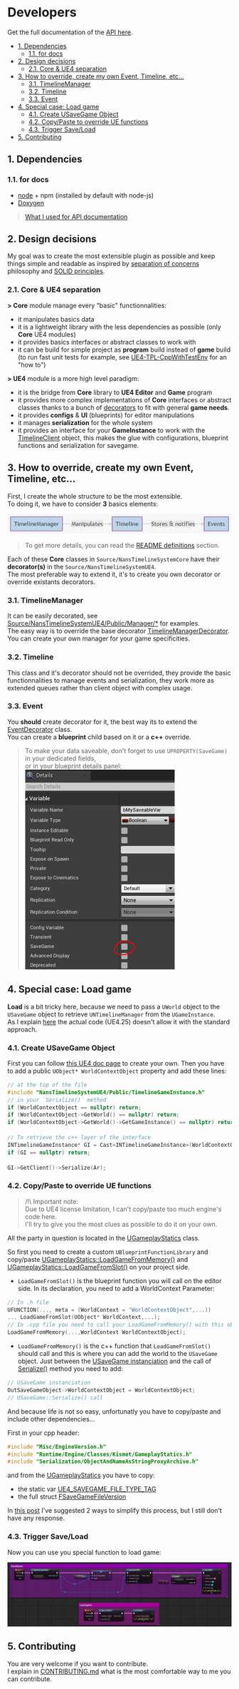 # Developers

Get the full documentation of the [API here](Api.md).

<!-- TOC -->

-   [1. Dependencies](#1-dependencies)
    -   [1.1. for docs](#11-for-docs)
-   [2. Design decisions](#2-design-decisions)
    -   [2.1. Core & UE4 separation](#21-core--ue4-separation)
-   [3. How to override, create my own Event, Timeline, etc...](#3-how-to-override-create-my-own-event-timeline-etc)
    -   [3.1. TimelineManager](#31-timelinemanager)
    -   [3.2. Timeline](#32-timeline)
    -   [3.3. Event](#33-event)
-   [4. Special case: Load game](#4-special-case-load-game)
    -   [4.1. Create USaveGame Object](#41-create-usavegame-object)
    -   [4.2. Copy/Paste to override UE functions](#42-copypaste-to-override-ue-functions)
    -   [4.3. Trigger Save/Load](#43-trigger-saveload)
-   [5. Contributing](#5-contributing)

<!-- /TOC -->

<a id="markdown-1-dependencies" name="1-dependencies"></a>

## 1. Dependencies

<a id="markdown-11-for-docs" name="11-for-docs"></a>

### 1.1. for docs

-   [node](https://nodejs.org/en/download/) + npm (installed by default with node-js)
-   [Doxygen](http://www.doxygen.nl/download.html)

> [What I used for API documentation](https://sourcey.com/articles/generating-beautiful-cpp-markdown-documentation-with-moxygen)

<a id="markdown-2-design-decisions" name="2-design-decisions"></a>

## 2. Design decisions

My goal was to create the most extensible plugin as possible and keep things simple and readable as inspired by [separation of concerns](https://en.wikipedia.org/wiki/Separation_of_concerns) philosophy and [SOLID principles](https://en.wikipedia.org/wiki/SOLID).

<a id="markdown-21-core--ue4-separation" name="21-core--ue4-separation"></a>

### 2.1. Core & UE4 separation

**> Core** module manage every "basic" functionnalities:

-   it manipulates basics data
-   it is a lightweight library with the less dependencies as possible (only **Core** UE4 modules)
-   it provides basics interfaces or abstract classes to work with
-   it can be build for simple project as **program** build instead of **game** build (to run fast unit tests for example, see [UE4-TPL-CppWithTestEnv](https://github.com/NansPellicari/UE4-TPL-CppWithTestEnv) for an "how to")

**> UE4** module is a more high level paradigm:

-   it is the bridge from **Core** library to **UE4 Editor** and **Game** program
-   it provides more complex implementations of **Core** interfaces or abstract classes thanks to a bunch of [decorators](https://refactoring.guru/design-patterns/decorator) to fit with general **game needs**.
-   it provides **configs** & **UI** (blueprints) for editor manipulations
-   it manages **serialization** for the whole system
-   it provides an interface for your **GameInstance** to work with the [TimelineClient](../Source/NansTimelineSystemUE4/Public/TimelineClient.h) object, this makes the glue with configurations, blueprint functions and serialization for savegame.

<a id="markdown-3-how-to-override-create-my-own-event-timeline-etc" name="3-how-to-override-create-my-own-event-timeline-etc"></a>

## 3. How to override, create my own Event, Timeline, etc...

First, I create the whole structure to be the most extensible.  
To doing it, we have to consider **3** basics elements:

![basic class](./mermaid/basic-class.png)

> To get more details, you can read the [README definitions](../README.md#3-definitions) section.

Each of these **Core** classes in `Source/NansTimelineSystemCore` have their **decorator(s)** in the `Source/NansTimelineSystemUE4`.  
The most preferable way to extend it, it's to create you own decorator or override existants decorators.

<a id="markdown-31-timelinemanager" name="31-timelinemanager"></a>

### 3.1. TimelineManager

It can be easily decorated, see [Source/NansTimelineSystemUE4/Public/Manager/\*](../Source/NansTimelineSystemUE4/Public/Manager/) for examples.  
The easy way is to override the base decorator [TimelineManagerDecorator](../Source/NansTimelineSystemUE4/Public/Manager/TimelineManagerDecorator.h).  
You can create your own manager for your game specificities.

<a id="markdown-32-timeline" name="32-timeline"></a>

### 3.2. Timeline

This class and it's decorator should not be overrided, they provide the basic functionnalities to manage events and serialization, they work more as extended queues rather than client object with complex usage.

<a id="markdown-33-event" name="33-event"></a>

### 3.3. Event

You **should** create decorator for it, the best way its to extend the [EventDecorator](../Source/NansTimelineSystemUE4/Public/Event/EventDecorator.h) class.  
You can create a **blueprint** child based on it or a **c++** override.

> To make your data saveable, don't forget to use `UPROPERTY(SaveGame)` in your dedicated fields,  
> or in your blueprint details panel:  
> ![blueprint savegame](./img/savegame-prop.png)

<a id="markdown-4-special-case-load-game" name="4-special-case-load-game"></a>

## 4. Special case: Load game

**Load** is a bit tricky here, because we need to pass a `UWorld` object to the `USaveGame` object to retrieve `UNTimelineManager` from the `UGameInstance`.  
As I explain [here](https://answers.unrealengine.com/questions/958879/what-is-the-best-way-to-populate-usavegame-on-load.html) the actual code (UE4.25) doesn't allow it with the standard approach.

<a id="markdown-41-create-usavegame-object" name="41-create-usavegame-object"></a>

### 4.1. Create USaveGame Object

First you can follow [this UE4 doc page](https://docs.unrealengine.com/en-US/Gameplay/SaveGame/index.html) to create your own.
Then you have to add a public `UObject* WorldContextObject` property and add these lines:

```cpp
// at the top of the file
#include "NansTimelineSystemUE4/Public/TimelineGameInstance.h"
// in your `Serialize()` method
if (WorldContextObject == nullptr) return;
if (WorldContextObject->GetWorld() == nullptr) return;
if (WorldContextObject->GetWorld()->GetGameInstance() == nullptr) return;

// To retrieve the c++ layer of the interface
INTimelineGameInstance* GI = Cast<INTimelineGameInstance>(WorldContextObject->GetWorld()->GetGameInstance());
if (GI == nullptr) return;

GI->GetClient()->Serialize(Ar);
```

<a id="markdown-42-copypaste-to-override-ue-functions" name="42-copypaste-to-override-ue-functions"></a>

### 4.2. Copy/Paste to override UE functions

> /!\ Important note:  
> Due to UE4 license limitation, I can't copy/paste too much engine's code here.  
> I'll try to give you the most clues as possible to do it on your own.

All the party in question is located in the [UGameplayStatics](https://github.com/EpicGames/UnrealEngine/blob/42d84f7d1f9c2147ad109179f268fd1542b2ccd2/Engine/Source/Runtime/Engine/Private/GameplayStatics.cpp) class.

So first you need to create a custom `UBlueprintFunctionLibrary` and copy/paste [UGameplayStatics::LoadGameFromMemory()](https://github.com/EpicGames/UnrealEngine/blob/42d84f7d1f9c2147ad109179f268fd1542b2ccd2/Engine/Source/Runtime/Engine/Private/GameplayStatics.cpp#L2077) and [UGameplayStatics::LoadGameFromSlot()](https://github.com/EpicGames/UnrealEngine/blob/42d84f7d1f9c2147ad109179f268fd1542b2ccd2/Engine/Source/Runtime/Engine/Private/GameplayStatics.cpp#L2150) on your project side.

-   `LoadGameFromSlot()` is the blueprint function you will call on the editor side. In its declaration, you need to add a WorldContext Parameter:

```cpp
// In .h file
UFUNCTION(..., meta = (WorldContext = "WorldContextObject",...))
... LoadGameFromSlot(UObject* WorldContext,...);
// In .cpp file you need to call your LoadGameFromMemory() with this object as parameter
LoadGameFromMemory(...,WorldContext WorldContextObject);
```

-   `LoadGameFromMemory()` is the c++ function that `LoadGameFromSlot()` should call and this is where you can add the world to the `USaveGame` object. Just between the [USaveGame instanciation](https://github.com/EpicGames/UnrealEngine/blob/42d84f7d1f9c2147ad109179f268fd1542b2ccd2/Engine/Source/Runtime/Engine/Private/GameplayStatics.cpp#L2102) and the call of [Serialize()](https://github.com/EpicGames/UnrealEngine/blob/42d84f7d1f9c2147ad109179f268fd1542b2ccd2/Engine/Source/Runtime/Engine/Private/GameplayStatics.cpp#L2105) method you need to add:

```cpp
// USaveGame instanciation
OutSaveGameObject->WorldContextObject = WorldContextObject;
// USaveGame::Serialize() call
```

And because life is not so easy, unfortunatly you have to copy/paste and include other dependencies...

First in your cpp header:

```cpp
#include "Misc/EngineVersion.h"
#include "Runtime/Engine/Classes/Kismet/GameplayStatics.h"
#include "Serialization/ObjectAndNameAsStringProxyArchive.h"
```

and from the [UGameplayStatics](https://github.com/EpicGames/UnrealEngine/blob/42d84f7d1f9c2147ad109179f268fd1542b2ccd2/Engine/Source/Runtime/Engine/Private/GameplayStatics.cpp) you have to copy:

-   the static var [UE4_SAVEGAME_FILE_TYPE_TAG](https://github.com/EpicGames/UnrealEngine/blob/42d84f7d1f9c2147ad109179f268fd1542b2ccd2/Engine/Source/Runtime/Engine/Private/GameplayStatics.cpp#L52)
-   the full struct [FSaveGameFileVersion](https://github.com/EpicGames/UnrealEngine/blob/42d84f7d1f9c2147ad109179f268fd1542b2ccd2/Engine/Source/Runtime/Engine/Private/GameplayStatics.cpp#L75)

In [this post](https://answers.unrealengine.com/questions/958879/what-is-the-best-way-to-populate-usavegame-on-load.html) I've suggested 2 ways to simplify this process, but I still don't have any response.

<a id="markdown-43-trigger-saveload" name="43-trigger-saveload"></a>

### 4.3. Trigger Save/Load

Now you can use you special function to load game:

![save & load](./img/save-load.png)

<a id="markdown-5-contributing" name="5-contributing"></a>

## 5. Contributing

You are very welcome if you want to contribute.  
I explain in [CONTRIBUTING.md](../CONTRIBUTING.md) what is the most comfortable way to me you can contribute.
